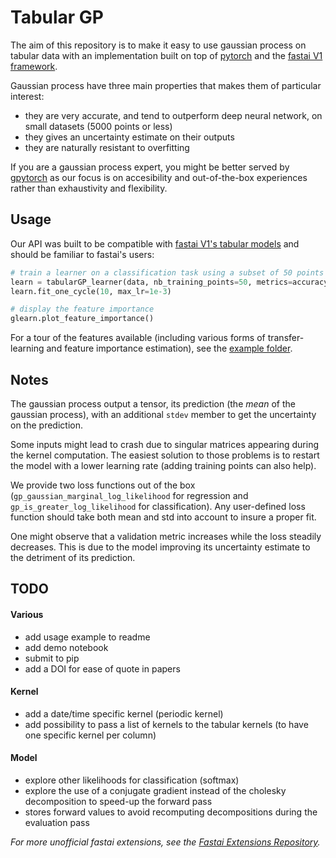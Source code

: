 # Tabular GP

The aim of this repository is to make it easy to use gaussian process on tabular data with an implementation built on top of [pytorch](https://pytorch.org/) and the [fastai V1 framework](https://docs.fast.ai/).

Gaussian process have three main properties that makes them of particular interest:
- they are very accurate, and tend to outperform deep neural network, on small datasets (5000 points or less)
- they gives an uncertainty estimate on their outputs
- they are naturally resistant to overfitting

If you are a gaussian process expert, you might be better served by [gpytorch](https://gpytorch.ai/) as our focus is on accesibility and out-of-the-box experiences rather than exhaustivity and flexibility.

## Usage

Our API was built to be compatible with [fastai V1's tabular models](https://docs.fast.ai/tabular.html) and should be familiar to fastai's users:

```python
# train a learner on a classification task using a subset of 50 points
learn = tabularGP_learner(data, nb_training_points=50, metrics=accuracy)
learn.fit_one_cycle(10, max_lr=1e-3)

# display the feature importance
glearn.plot_feature_importance()
```

For a tour of the features available (including various forms of transfer-learning and feature importance estimation), see the [example folder](TODO).

## Notes

The gaussian process output a tensor, its prediction (the *mean* of the gaussian process), with an additional `stdev` member to get the uncertainty on the prediction.

Some inputs might lead to crash due to singular matrices appearing during the kernel computation.
The easiest solution to those problems is to restart the model with a lower learning rate (adding training points can also help).

We provide two loss functions out of the box (`gp_gaussian_marginal_log_likelihood` for regression and `gp_is_greater_log_likelihood` for classification). Any user-defined loss function should take both mean and std into account to insure a proper fit.

One might observe that a validation metric increases while the loss steadily decreases.
This is due to the model improving its uncertainty estimate to the detriment of its prediction.

## TODO

#### Various

- add usage example to readme
- add demo notebook
- submit to pip
- add a DOI for ease of quote in papers

#### Kernel

- add a date/time specific kernel (periodic kernel)
- add possibility to pass a list of kernels to the tabular kernels (to have one specific kernel per column)

#### Model

- explore other likelihoods for classification (softmax)
- explore the use of a conjugate gradient instead of the cholesky decomposition to speed-up the forward pass
- stores forward values to avoid recomputing decompositions during the evaluation pass

*For more unofficial fastai extensions, see the [Fastai Extensions Repository](https://github.com/nestordemeure/fastai-extensions-repository).*